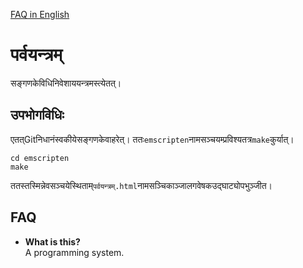 [FAQ in English](#FAQ)
# पर्व­यन्त्रम्
स­ङ्गणके­विधि­नि­वेशाय­यन्त्र­म­स्त्येतत्।

## उप­भोग­विधिः
एतत्­Git­नि­धानं­स्व­कीये­स­ङ्गणके­वा­हरेत्।
ततः­`emscripten`­नाम­स­ञ्चय­म्प्र­विश्य­तत्र­`make`­कुर्यात्।
```
cd emscripten
make
```
तत­स्तस्मि­न्नेव­स­ञ्चये­स्थिताम्­`पर्वयन्त्रम्.html`­नाम­स­ञ्चिका­ञ्जाल­गवेषक­उ­द्घा­ट्योप­भुञ्जीत।

## FAQ
* **What is this?**  
A programming system.
